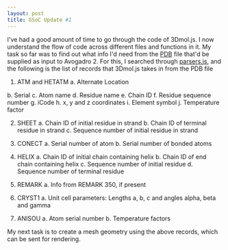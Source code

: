 ```yaml
---
layout: post
title: GSoC Update #1
---
```


I've had a good amount of time to go through the code of 3Dmol.js. I now understand the flow of code across different files and functions in it.
My task so far was to find out what info I'd need from the [PDB](https://en.wikipedia.org/wiki/Protein_Data_Bank) file that'd be supplied as input to Avogadro 2. For this, I searched through [parsers.js](https://github.com/3dmol/3Dmol.js/blob/master/3Dmol/parsers.js#L1317), and the following is the list of records that 3Dmol.js takes in from the PDB file

1. ATM and HETATM
  a. Alternate Location
  
  b. Serial
  c. Atom name
  d. Residue name
  e. Chain ID
  f. Residue sequence number
  g. iCode
  h. x, y and z coordinates
  i. Element symbol
  j. Temperature factor
  
2. SHEET
  a. Chain ID of initial residue in strand
  b. Chain ID of terminal residue in strand
  c. Sequence number of initial residue in strand
  
3. CONECT
  a. Serial number of atom
  b. Serial number of bonded atoms
  
4. HELIX
  a. Chain ID of initial chain containing helix
  b. Chain ID of end chain containing helix
  c. Sequence number of initial residue
  d. Sequence number of terminal residue
  
5. REMARK
  a. Info from REMARK 350, if present
  
6. CRYST1
  a. Unit cell parameters: Lengths a, b, c and angles alpha, beta and gamma
  
7. ANISOU
  a. Atom serial number
  b. Temperature factors
  
My next task is to create a mesh geometry using the above records, which can be sent for rendering.

